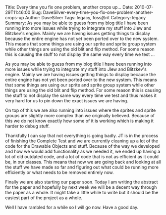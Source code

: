Title: Every time you fix one problem, another crops up...
Date: 2010-07-29T11:46:00
Slug: DaveSilver-every-time-you-fix-one-problem-another-crops-up
Author: DaveSilver
Tags: legacy, foss@rit
Category: legacy
Summary: As you may be able to guess from my blog title I have been running into more issues while trying to integrate my stuff into Jlew and Blitzkev's engine. Mainly we are having issues getting things to display because the entire engine has not yet been ported over to the new system. This means that some things are using our sprite and sprite group system while other things are using the old blit and flip method. For some reason this is causing the stuff to not display the same way every time we test ... 

As you may be able to guess from my blog title I have been running into more
issues while trying to integrate my stuff into Jlew and Blitzkev's engine.
Mainly we are having issues getting things to display because the entire
engine has not yet been ported over to the new system. This means that some
things are using our sprite and sprite group system while other things are
using the old blit and flip method. For some reason this is causing the stuff
to not display the same way every time we test and thus makes it very hard for
us to pin down the exact issues we are having.

On top of this we are also running into issues where the sprites and sprite
groups are slightly more complex than we originally believed. Because of this
we do not know exactly how some of it is working which is making it harder to
debug stuff.

Thankfully I can say that not everything is going badly. JT is in the process
of finishing the Complete Test and we are currently cleaning up a lot of the
code for the Drawable Objects and stuff. Because of the way we developed and
how we would add functionality as we needed it, we ended up having a lot of
old outdated code, and a lot of code that is not as efficient as it could be,
in our classes. This means that now we are going back and looking at all the
stuff we have made so far and figuring out what could be running more
efficiently or what needs to be removed entirely now.

Finally we are also starting our paper soon. Today I am writing the abstract
for the paper and hopefully by next week we will be a decent way through the
paper as a whole. It might take a little while to write but it should be the
easiest part of the project as a whole.

Well I have rambled for a while so I will go now. Have a good day.

